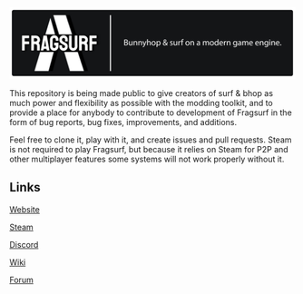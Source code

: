 ![Fragsurf Logo](cover.png)

This repository is being made public to give creators of surf & bhop as much power and flexibility as possible with the modding toolkit, and to provide a place for anybody to contribute to development of Fragsurf in the form of bug reports, bug fixes, improvements, and additions.

Feel free to clone it, play with it, and create issues and pull requests.  Steam is not required to play Fragsurf, but because it relies on Steam for P2P and other multiplayer features some systems will not work properly without it.

## Links

[Website](https://fragsurf.com)

[Steam](https://store.steampowered.com/app/1033410/Fragsurf/)

[Discord](https://discord.com/invite/P9YPvCa)

[Wiki](https://wiki.fragsurf.com)

[Forum](https://forum.fragsurf.com)
